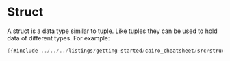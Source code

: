 # Struct

A struct is a data type similar to tuple. Like tuples they can be used to hold data of different types.
For example:

```rust
{{#include ../../../listings/getting-started/cairo_cheatsheet/src/struct_example.cairo}}
```
